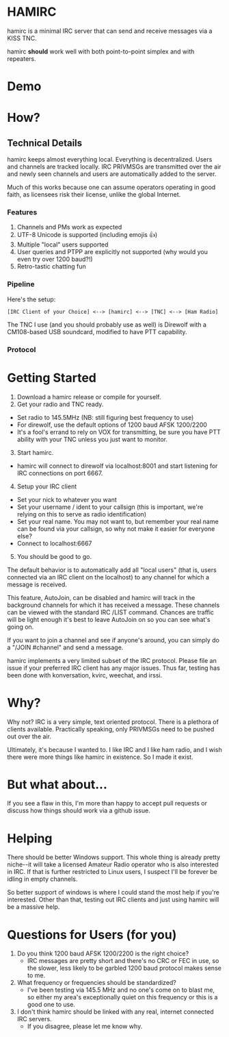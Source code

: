 # HAMIRC

hamirc is a minimal IRC server that can send and receive messages via a KISS TNC. 

hamirc **should** work well with both point-to-point simplex and with repeaters.

# Demo

<youtube link goes here>

# How? 

## Technical Details

hamirc keeps almost everything local. Everything is decentralized. Users and channels are tracked locally. IRC PRIVMSGs are transmitted over the air and newly seen channels and users are automatically added to the server.

Much of this works because one can assume operators operating in good faith, as licensees risk their license, unlike the global Internet. 

### Features
1. Channels and PMs work as expected
2. UTF-8 Unicode is supported (including emojis 👍)
3. Multiple "local" users supported
4. User queries and PTPP are explicitly not supported (why would you even try over 1200 baud?!)
5. Retro-tastic chatting fun

### Pipeline

Here's the setup:

	[IRC Client of your Choice] <--> [hamirc] <--> [TNC] <--> [Ham Radio]

The TNC I use (and you should probably use as well) is Direwolf with a CM108-based USB soundcard, modified to have PTT capability. 

### Protocol

# Getting Started

1. Download a hamirc release or compile for yourself.
2. Get your radio and TNC ready.
  - Set radio to 145.5MHz (NB: still figuring best frequency to use)
  - For direwolf, use the default options of 1200 baud AFSK 1200/2200
  - It's a fool's errand to rely on VOX for transmitting, be sure you have PTT ability with your TNC unless you just want to monitor.
3. Start hamirc.
  - hamirc will connect to direwolf via localhost:8001 and start listening for IRC connections on port 6667.
4. Setup your IRC client
  - Set your nick to whatever you want
  - Set your username / ident to your callsign (this is important, we're relying on this to serve as radio identification)
  - Set your real name. You may not want to, but remember your real name can be found via your callsign, so why not make it easier for everyone else?
  - Connect to localhost:6667
5. You should be good to go.

The default behavior is to automatically add all "local users" (that is, users connected via an IRC client on the localhost) to any channel for which a message is received. 

This feature, AutoJoin, can be disabled and hamirc will track in the background channels for which it has received a message. These channels can be viewed with the standard IRC /LIST command. Chances are traffic will be light enough it's best to leave AutoJoin on so you can see what's going on.

If you want to join a channel and see if anyone's around, you can simply do a "/JOIN #channel" and send a message.

hamirc implements a very limited subset of the IRC protocol. Please file an issue if your preferred IRC client has any major issues. Thus far, testing has been done with konversation, kvirc, weechat, and irssi.

# Why?

Why not? IRC is a very simple, text oriented protocol. There is a plethora of clients available. Practically speaking, only PRIVMSGs need to be pushed out over the air.

Ultimately, it's because I wanted to. I like IRC and I like ham radio, and I wish there were more things like hamirc in existence. So I made it exist.

# But what about...

If you see a flaw in this, I'm more than happy to accept pull requests or discuss how things should work via a github issue.

# Helping

There should be better Windows support. This whole thing is already pretty niche--it will take a licensed Amateur Radio operator who is also interested in IRC. If that is further restricted to Linux users, I suspect I'll be forever be idling in empty channels.

So better support of windows is where I could stand the most help if you're interested. Other than that, testing out IRC clients and just using hamirc will be a massive help.

# Questions for Users (for you)

1. Do you think 1200 baud AFSK 1200/2200 is the right choice? 
	- IRC messages are pretty short and there's no CRC or FEC in use, so the slower, less likely to be garbled 1200 baud protocol makes sense to me.
2. What frequency or frequencies should be standardized? 
	- I've been testing via 145.5 MHz and no one's come on to blast me, so either my area's exceptionally quiet on this frequency or this is a good one to use. 
3. I don't think hamirc should be linked with any real, internet connected IRC servers.
	- If you disagree, please let me know why.
